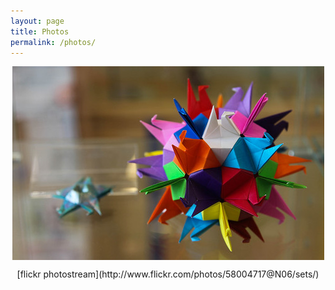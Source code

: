 ```yaml
---
layout: page
title: Photos
permalink: /photos/
---
```


<img src="https://github.com/sdouglas/homepage/blob/main/images/origami.jpg?raw=true" style="display: block; margin: auto;" />

<p style="text-align: center;">
[flickr photostream](http://www.flickr.com/photos/58004717@N06/sets/)
</p>